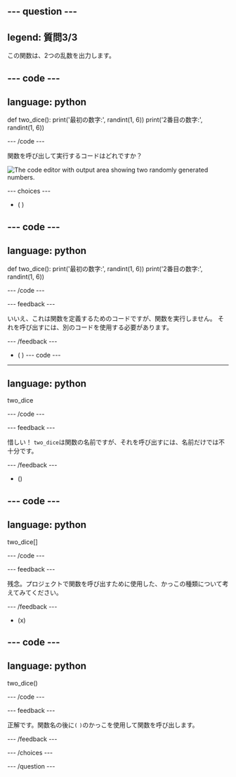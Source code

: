--- question ---
---
legend: 質問3/3
---

この関数は、2つの乱数を出力します。

--- code ---
---
language: python
---

def two_dice(): print('最初の数字:', randint(1, 6)) print('2番目の数字:', randint(1, 6))

--- /code ---

関数を呼び出して実行するコードはどれですか？

![The code editor with output area showing two randomly generated numbers.](images/quiz3.png)

--- choices ---

- ( )

--- code ---
---
language: python
---

def two_dice(): print('最初の数字:', randint(1, 6)) print('2番目の数字:', randint(1, 6))

--- /code ---

 --- feedback ---

 いいえ、これは関数を定義するためのコードですが、関数を実行しません。 それを呼び出すには、別のコードを使用する必要があります。

 --- /feedback ---

- ( ) --- code ---
---
language: python
---

two_dice

--- /code ---

 --- feedback ---

惜しい！ `two_dice`は関数の名前ですが、それを呼び出すには、名前だけでは不十分です。

 --- /feedback ---

- ()

--- code ---
---
language: python
---

two_dice[]

--- /code ---

 --- feedback ---

 残念。プロジェクトで関数を呼び出すために使用した、かっこの種類について考えてみてください。

 --- /feedback ---

- (x)

--- code ---
---
language: python
---

two_dice()

--- /code ---

 --- feedback ---

 正解です。関数名の後に`(` `)`のかっこを使用して関数を呼び出します。

 --- /feedback ---

--- /choices ---

--- /question ---

